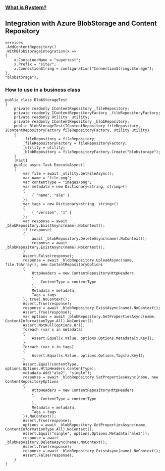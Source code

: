 ﻿### [What is Rystem?](https://github.com/KeyserDSoze/Rystem)

## Integration with Azure BlobStorage and Content Repository

    services
    .AddContentRepository()
    .WithBlobStorageIntegration(x =>
    {
        x.ContainerName = "supertest";
        x.Prefix = "site/";
        x.ConnectionString = configuration["ConnectionString:Storage"];
    },
    "blobstorage");

### How to use in a business class

    public class BlobStorageTest
    {
        private readonly IContentRepository _fileRepository;
        private readonly IContentRepositoryFactory _fileRepositoryFactory;
        private readonly Utility _utility;
        private readonly IContentRepository _blobRepository;
        public BlobStorageTest(IContentRepository fileRepository, IContentRepositoryFactory fileRepositoryFactory, Utility utility)
        {
            _fileRepository = fileRepository;
            _fileRepositoryFactory = fileRepositoryFactory;
            _utility = utility;
            _blobRepository = fileRepositoryFactory.Create("blobstorage");
        }
        [Fact]
        public async Task ExecuteAsync()
        {
            var file = await _utility.GetFileAsync();
            var name = "file.png";
            var contentType = "images/png";
            var metadata = new Dictionary<string, string>()
            {
                { "name", "ale" }
            };
            var tags = new Dictionary<string, string>()
            {
                { "version", "1" }
            };
            var response = await _blobRepository.ExistAsync(name).NoContext();
            if (response)
            {
                await _blobRepository.DeleteAsync(name).NoContext();
                response = await _blobRepository.ExistAsync(name).NoContext();
            }
            Assert.False(response);
            response = await _blobRepository.UploadAsync(name, file.ToArray(), new ContentRepositoryOptions
            {
                HttpHeaders = new ContentRepositoryHttpHeaders
                {
                    ContentType = contentType
                },
                Metadata = metadata,
                Tags = tags
            }, true).NoContext();
            Assert.True(response);
            response = await _blobRepository.ExistAsync(name).NoContext();
            Assert.True(response);
            var options = await _blobRepository.GetPropertiesAsync(name, ContentInformationType.All).NoContext();
            Assert.NotNull(options.Uri);
            foreach (var x in metadata)
            {
                Assert.Equal(x.Value, options.Options.Metadata[x.Key]);
            }
            foreach (var x in tags)
            {
                Assert.Equal(x.Value, options.Options.Tags[x.Key]);
            }
            Assert.Equal(contentType, options.Options.HttpHeaders.ContentType);
            metadata.Add("ale2", "single");
            response = await _blobRepository.SetPropertiesAsync(name, new ContentRepositoryOptions
            {
                HttpHeaders = new ContentRepositoryHttpHeaders
                {
                    ContentType = contentType
                },
                Metadata = metadata,
                Tags = tags
            }).NoContext();
            Assert.True(response);
            options = await _blobRepository.GetPropertiesAsync(name, ContentInformationType.All).NoContext();
            Assert.Equal("single", options.Options.Metadata["ale2"]);
            response = await _blobRepository.DeleteAsync(name).NoContext();
            Assert.True(response);
            response = await _blobRepository.ExistAsync(name).NoContext();
            Assert.False(response);
        }
    }
